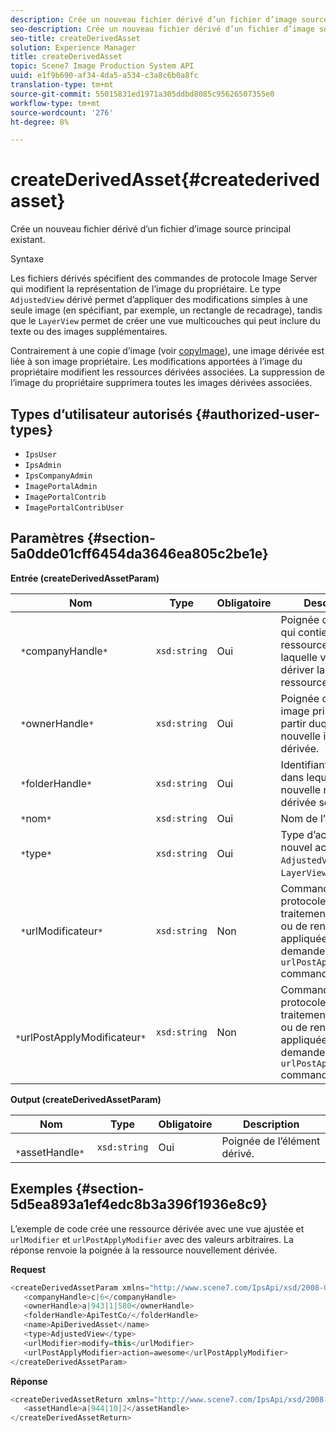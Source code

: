```yaml
---
description: Crée un nouveau fichier dérivé d’un fichier d’image source principal existant.
seo-description: Crée un nouveau fichier dérivé d’un fichier d’image source principal existant.
seo-title: createDerivedAsset
solution: Experience Manager
title: createDerivedAsset
topic: Scene7 Image Production System API
uuid: e1f9b690-af34-4da5-a534-c3a8c6b0a8fc
translation-type: tm+mt
source-git-commit: 55015831ed1971a305ddbd8085c95626507355e0
workflow-type: tm+mt
source-wordcount: '276'
ht-degree: 8%

---
```



# createDerivedAsset{#createderivedasset}

Crée un nouveau fichier dérivé d’un fichier d’image source principal existant.

Syntaxe

<!--<a id="section_FE43FF204ED644C2AC901AF45982E942"></a>-->

Les fichiers dérivés spécifient des commandes de protocole Image Server qui modifient la représentation de l’image du propriétaire. Le type `AdjustedView` dérivé permet d’appliquer des modifications simples à une seule image (en spécifiant, par exemple, un rectangle de recadrage), tandis que le `LayerView` permet de créer une vue multicouches qui peut inclure du texte ou des images supplémentaires.

Contrairement à une copie d’image (voir [copyImage](../../../operations/c-operations-intro/c-methods/r-copy-image.md#reference-0785131e690b4ad08be69172023f35d0)), une image dérivée est liée à son image propriétaire. Les modifications apportées à l’image du propriétaire modifient les ressources dérivées associées. La suppression de l’image du propriétaire supprimera toutes les images dérivées associées.

## Types d’utilisateur autorisés {#authorized-user-types}

* `IpsUser`
* `IpsAdmin`
* `IpsCompanyAdmin`
* `ImagePortalAdmin`
* `ImagePortalContrib`
* `ImagePortalContribUser`

## Paramètres {#section-5a0dde01cff6454da3646ea805c2be1e}

**Entrée (createDerivedAssetParam)**

| Nom | Type | Obligatoire | Description |
|---|---|---|---|
| ` *`companyHandle`*` | `xsd:string` | Oui | Poignée de la société qui contient la ressource à partir de laquelle vous allez dériver la nouvelle ressource. |
| ` *`ownerHandle`*` | `xsd:string` | Oui | Poignée du fichier image principal à partir duquel la nouvelle image sera dérivée. |
| ` *`folderHandle`*` | `xsd:string` | Oui | Identifiant du dossier dans lequel la nouvelle ressource dérivée sera créée. |
| ` *`nom`*` | `xsd:string` | Oui | Nom de l’actif dérivé. |
| ` *`type`*` | `xsd:string` | Oui | Type d’actif du nouvel actif dérivé : `AdjustedView` ou `LayerView`. |
| ` *`urlModificateur`*` | `xsd:string` | Non | Commandes de protocole de traitement d’image ou de rendu d’image appliquées *avant* la demande ou les `urlPostApplyModifier` commandes. |
| ` *`urlPostApplyModificateur`*` | `xsd:string` | Non | Commandes de protocole de traitement d’image ou de rendu d’image appliquées *après* la demande ou les `urlPostApplyModifier` commandes. |

**Output (createDerivedAssetParam)**

| Nom | Type | Obligatoire | Description |
|---|---|---|---|
| ` *`assetHandle`*` | `xsd:string` | Oui | Poignée de l’élément dérivé. |

## Exemples {#section-5d5ea893a1ef4edc8b3a396f1936e8c9}

L’exemple de code crée une ressource dérivée avec une vue ajustée et `urlModifier` et `urlPostApplyModifier` avec des valeurs arbitraires. La réponse renvoie la poignée à la ressource nouvellement dérivée.

**Request**

```java
<createDerivedAssetParam xmlns="http://www.scene7.com/IpsApi/xsd/2008-01-15">
   <companyHandle>c|6</companyHandle>
   <ownerHandle>a|943|1|580</ownerHandle>
   <folderHandle>ApiTestCo/</folderHandle>
   <name>ApiDerivedAsset</name>
   <type>AdjustedView</type>
   <urlModifier>modify=this</urlModifier>
   <urlPostApplyModifier>action=awesome</urlPostApplyModifier>
</createDerivedAssetParam>
```

**Réponse**

```java
<createDerivedAssetReturn xmlns="http://www.scene7.com/IpsApi/xsd/2008-01-15">
   <assetHandle>a|944|10|2</assetHandle>
</createDerivedAssetReturn>
```


